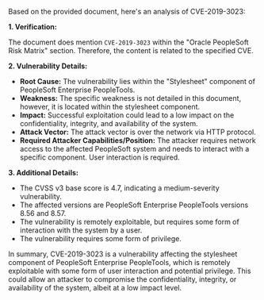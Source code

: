 Based on the provided document, here's an analysis of CVE-2019-3023:

**1. Verification:**

The document does mention `CVE-2019-3023` within the "Oracle PeopleSoft Risk Matrix" section. Therefore, the content is related to the specified CVE.

**2. Vulnerability Details:**

*   **Root Cause:** The vulnerability lies within the "Stylesheet" component of PeopleSoft Enterprise PeopleTools.
*   **Weakness:** The specific weakness is not detailed in this document, however, it is located within the stylesheet component.
*   **Impact:** Successful exploitation could lead to a low impact on the confidentiality, integrity, and availability of the system.
*  **Attack Vector:** The attack vector is over the network via HTTP protocol.
*   **Required Attacker Capabilities/Position:** The attacker requires network access to the affected PeopleSoft system and needs to interact with a specific component. User interaction is required.

**3. Additional Details:**
*   The CVSS v3 base score is 4.7, indicating a medium-severity vulnerability.
*   The affected versions are PeopleSoft Enterprise PeopleTools versions 8.56 and 8.57.
*   The vulnerability is remotely exploitable, but requires some form of interaction with the system by a user.
*   The vulnerability requires some form of privilege.

In summary, CVE-2019-3023 is a vulnerability affecting the stylesheet component of PeopleSoft Enterprise PeopleTools, which is remotely exploitable with some form of user interaction and potential privilege. This could allow an attacker to compromise the confidentiality, integrity, or availability of the system, albeit at a low impact level.